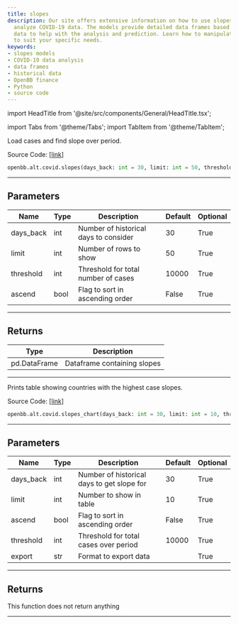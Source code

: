 ```yaml
---
title: slopes
description: Our site offers extensive information on how to use slopes models to
  analyze COVID-19 data. The models provide detailed data frames based on historical
  data to help with the analysis and prediction. Learn how to manipulate these models
  to suit your specific needs.
keywords:
- slopes models
- COVID-19 data analysis
- data frames
- historical data
- OpenBB finance
- Python
- source code
---
```


import HeadTitle from '@site/src/components/General/HeadTitle.tsx';

<HeadTitle title="slopes - Covid - Alt - Reference | OpenBB SDK Docs" />

import Tabs from '@theme/Tabs';
import TabItem from '@theme/TabItem';

<Tabs>
<TabItem value="model" label="Model" default>

Load cases and find slope over period.

Source Code: [[link](https://github.com/OpenBB-finance/OpenBBTerminal/tree/main/openbb_terminal/alternative/covid/covid_model.py#L173)]

```python
openbb.alt.covid.slopes(days_back: int = 30, limit: int = 50, threshold: int = 10000, ascend: bool = False)
```

---

## Parameters

| Name | Type | Description | Default | Optional |
| ---- | ---- | ----------- | ------- | -------- |
| days_back | int | Number of historical days to consider | 30 | True |
| limit | int | Number of rows to show | 50 | True |
| threshold | int | Threshold for total number of cases | 10000 | True |
| ascend | bool | Flag to sort in ascending order | False | True |


---

## Returns

| Type | Description |
| ---- | ----------- |
| pd.DataFrame | Dataframe containing slopes |
---

</TabItem>
<TabItem value="view" label="Chart">

Prints table showing countries with the highest case slopes.

Source Code: [[link](https://github.com/OpenBB-finance/OpenBBTerminal/tree/main/openbb_terminal/alternative/covid/covid_view.py#L220)]

```python
openbb.alt.covid.slopes_chart(days_back: int = 30, limit: int = 10, threshold: int = 10000, ascend: bool = False, export: str = "")
```

---

## Parameters

| Name | Type | Description | Default | Optional |
| ---- | ---- | ----------- | ------- | -------- |
| days_back | int | Number of historical days to get slope for | 30 | True |
| limit | int | Number to show in table | 10 | True |
| ascend | bool | Flag to sort in ascending order | False | True |
| threshold | int | Threshold for total cases over period | 10000 | True |
| export | str | Format to export data |  | True |


---

## Returns

This function does not return anything

---

</TabItem>
</Tabs>
